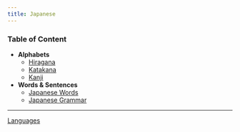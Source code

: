 ```yaml
---
title: Japanese
---
```


### Table of Content

* **Alphabets**
	* [Hiragana](Hiragana/Hiragana.md)
	* [Katakana](Katakana/Katakana.md)
	* [Kanji](Kanji/Kanji.md)
* **Words & Sentences**
	* [Japanese Words](Words/Japanese%20Words.md)
	* [Japanese Grammar](Grammer/Japanese%20Grammar.md)

---

[Languages](../Languages.md)